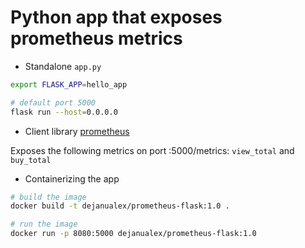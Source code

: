 # Python app that exposes prometheus metrics

* Standalone `app.py`

 ```bash
export FLASK_APP=hello_app

# default port 5000
flask run --host=0.0.0.0
```

* Client library [prometheus](https://github.com/prometheus/client_python)

Exposes the following metrics on port :5000/metrics: `view_total` and `buy_total`

* Containerizing the app

```bash
# build the image
docker build -t dejanualex/prometheus-flask:1.0 .

# run the image
docker run -p 8080:5000 dejanualex/prometheus-flask:1.0
```
